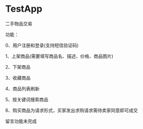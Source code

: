 # TestApp
二手物品交易

功能：

0、用户注册和登录(支持短信验证码)

1、上架商品(需要填写商品名、描述、价格、商品图片)

2、下架商品

3、收藏商品

4、商品列表刷新

5、按关键词搜索商品

6、购买商品为请求形式，买家发出求购请求需待卖家同意即可成交

留言功能未完成
